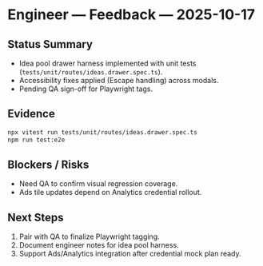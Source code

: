 # Engineer — Feedback — 2025-10-17

## Status Summary
- Idea pool drawer harness implemented with unit tests (`tests/unit/routes/ideas.drawer.spec.ts`).
- Accessibility fixes applied (Escape handling) across modals.
- Pending QA sign-off for Playwright tags.

## Evidence
```bash
npx vitest run tests/unit/routes/ideas.drawer.spec.ts
npm run test:e2e
```

## Blockers / Risks
- Need QA to confirm visual regression coverage.
- Ads tile updates depend on Analytics credential rollout.

## Next Steps
1. Pair with QA to finalize Playwright tagging.
2. Document engineer notes for idea pool harness.
3. Support Ads/Analytics integration after credential mock plan ready.

